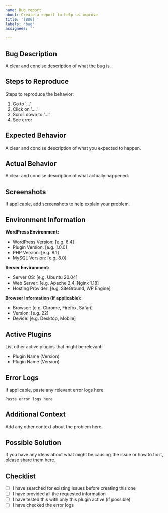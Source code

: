 ```yaml
---
name: Bug report
about: Create a report to help us improve
title: '[BUG] '
labels: 'bug'
assignees: ''

---
```


## Bug Description
A clear and concise description of what the bug is.

## Steps to Reproduce
Steps to reproduce the behavior:
1. Go to '...'
2. Click on '....'
3. Scroll down to '....'
4. See error

## Expected Behavior
A clear and concise description of what you expected to happen.

## Actual Behavior
A clear and concise description of what actually happened.

## Screenshots
If applicable, add screenshots to help explain your problem.

## Environment Information
**WordPress Environment:**
- WordPress Version: [e.g. 6.4]
- Plugin Version: [e.g. 1.0.0]
- PHP Version: [e.g. 8.1]
- MySQL Version: [e.g. 8.0]

**Server Environment:**
- Server OS: [e.g. Ubuntu 20.04]
- Web Server: [e.g. Apache 2.4, Nginx 1.18]
- Hosting Provider: [e.g. SiteGround, WP Engine]

**Browser Information (if applicable):**
- Browser: [e.g. Chrome, Firefox, Safari]
- Version: [e.g. 22]
- Device: [e.g. Desktop, Mobile]

## Active Plugins
List other active plugins that might be relevant:
- Plugin Name (Version)
- Plugin Name (Version)

## Error Logs
If applicable, paste any relevant error logs here:
```
Paste error logs here
```

## Additional Context
Add any other context about the problem here.

## Possible Solution
If you have any ideas about what might be causing the issue or how to fix it, please share them here.

## Checklist
- [ ] I have searched for existing issues before creating this one
- [ ] I have provided all the requested information
- [ ] I have tested this with only this plugin active (if possible)
- [ ] I have checked the error logs

